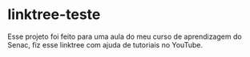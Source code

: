 # linktree-teste
Esse projeto foi feito para uma aula do meu curso de aprendizagem do Senac, fiz esse linktree com ajuda de tutoriais no YouTube.
